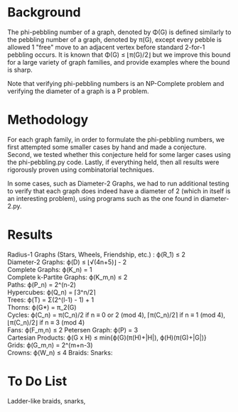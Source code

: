 # Background
The phi-pebbling number of a graph, denoted by Φ(G) is defined similarly to the pebbling number of a graph, denoted by π(G), except every pebble is allowed 1 "free" move to an adjacent vertex before standard 2-for-1 pebbling occurs. It is known that Φ(G) ≤ ⌊π(G)/2⌋ but we improve this bound for a large variety of graph families, and provide examples where the bound is sharp.

Note that verifying phi-pebbling numbers is an NP-Complete problem and verifying the diameter of a graph is a P problem.

# Methodology
For each graph family, in order to formulate the phi-pebbling numbers, we first attempted some smaller cases by hand and made a conjecture. Second, we tested whether this conjecture held for some larger cases using the phi-pebbling.py code. Lastly, if everything held, then all results were rigorously proven using combinatorial techniques.

In some cases, such as Diameter-2 Graphs, we had to run additional testing to verify that each graph does indeed have a diameter of 2 (which in itself is an interesting problem), using programs such as the one found in diameter-2.py.

# Results 
Radius-1 Graphs (Stars, Wheels, Friendship, etc.) : ϕ(R_1) ≤ 2  
Diameter-2 Graphs: ϕ(D) ≤ ⌊√(4n+5)⌋ - 2  
Complete Graphs: ϕ(K_n) = 1  
Complete k-Partite Graphs: ϕ(K_m,n) ≤ 2  
Paths: ϕ(P_n) = 2^(n-2)  
Hypercubes: ϕ(Q_n) = ⌈3^n/2⌉  
Trees: ϕ(T) = Σ(2^(l-1) - 1) + 1  
Thorns: ϕ(G*) = π_2(G)  
Cycles: ϕ(C_n) = π(C_n)/2 if n ≡ 0 or 2 (mod 4), ⌈π(C_n)/2⌉ if n ≡ 1 (mod 4), ⌊π(C_n)/2⌋ if n ≡ 3 (mod 4)  
Fans: ϕ(F_m,n) ≤ 2
Petersen Graph: ϕ(P) = 3  
Cartesian Products: ϕ(G x H) ≤ min{ϕ(G)(π(H)+|H|), ϕ(H)(π(G)+|G|)}  
Grids: ϕ(G_m,n) = 2^(m+n-3)  
Crowns: ϕ(W_n) ≤ 4 
Braids:
Snarks:

# To Do List
Ladder-like braids, snarks, 
